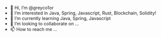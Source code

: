 - 👋 Hi, I’m @greyco1or
- 👀 I’m interested in Java, Spring, Javascript, Rust, Blockchain, Solidity!
- 🌱 I’m currently learning Java, Spring, Javascript
- 💞️ I’m looking to collaborate on ...
- 📫 How to reach me ...

<!---
greyco1or/greyco1or is a ✨ special ✨ repository because its `README.md` (this file) appears on your GitHub profile.
You can click the Preview link to take a look at your changes.
--->
